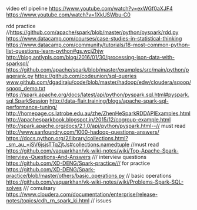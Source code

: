video etl pipeline 
https://www.youtube.com/watch?v=exWGf0aXJF4
https://www.youtube.com/watch?v=1XkUSWbu-C0

rdd practice //https://github.com/apache/spark/blob/master/python/pyspark/rdd.py
https://www.datacamp.com/courses/case-studies-in-statistical-thinking
https://www.datacamp.com/community/tutorials/18-most-common-python-list-questions-learn-python#gs.wcjZhjw
http://blog.antlypls.com/blog/2016/01/30/processing-json-data-with-sparksql/
https://github.com/apache/spark/blob/master/examples/src/main/python/pagerank.py
https://github.com/codeunion/sql-queries
www.github.com/dgadiraju/code/blob/master/hadoop/edw/cloudera/sqoop/sqoop_demo.txt
https://spark.apache.org/docs/latest/api/python/pyspark.sql.html#pyspark.sql.SparkSession
http://data-flair.training/blogs/apache-spark-sql-performance-tuning/
http://homepage.cs.latrobe.edu.au/zhe/ZhenHeSparkRDDAPIExamples.html
http://apachesparkbook.blogspot.in/2015/12/cogroup-example.html
http://spark.apache.org/docs/2.1.0/api/python/pyspark.html--// must read
http://www.sanfoundry.com/1000-hadoop-questions-answers/
https://docs.python.org/2/library/collections.html?_sm_au_=iSV6jsjsTTqZjtJs#collections.namedtuple  //must read
https://github.com/vaquarkhan/vk-wiki-notes/wiki/Top-Apache-Spark-Interview-Questions-And-Answers /// interview questions
https://github.com/XD-DENG/Spark-practice/// for practice
https://github.com/XD-DENG/Spark-practice/blob/master/others/basic_operations.py  // basic operations
https://github.com/vaquarkhan/vk-wiki-notes/wiki/Problems-Spark-SQL-solves /// comulsary
https://www.cloudera.com/documentation/enterprise/release-notes/topics/cdh_rn_spark_ki.html // issues